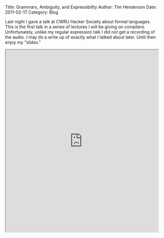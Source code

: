 Title: Grammars, Ambiguity, and Expressibility
Author: Tim Henderson
Date: 2011-02-17
Category: Blog

Last night I gave a talk at CWRU Hacker Society about formal languages.
This is the first talk in a series of lectures I will be giving on
compilers. Unfortunately, unlike my regular expression talk I did not
get a recording of the audio. I may do a write up of exactly what I
talked about later. Until then enjoy my "slides."

<iframe
  src="http://crocodoc.com/04Z8BP?embedded=true" height="600" width="100%">
</iframe>

